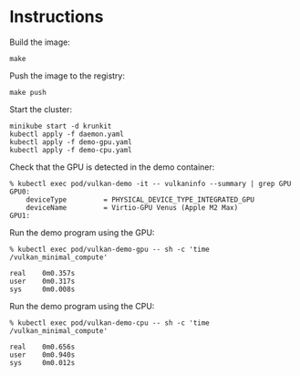 # Instructions

Build the image:

```console
make
```

Push the image to the registry:

```console
make push
```

Start the cluster:

```console
minikube start -d krunkit
kubectl apply -f daemon.yaml
kubectl apply -f demo-gpu.yaml
kubectl apply -f demo-cpu.yaml
```

Check that the GPU is detected in the demo container:

```console
% kubectl exec pod/vulkan-demo -it -- vulkaninfo --summary | grep GPU
GPU0:
    deviceType         = PHYSICAL_DEVICE_TYPE_INTEGRATED_GPU
    deviceName         = Virtio-GPU Venus (Apple M2 Max)
GPU1:
```

Run the demo program using the GPU:

```console
% kubectl exec pod/vulkan-demo-gpu -- sh -c 'time /vulkan_minimal_compute'

real    0m0.357s
user    0m0.317s
sys     0m0.008s
```

Run the demo program using the CPU:

```console
% kubectl exec pod/vulkan-demo-cpu -- sh -c 'time /vulkan_minimal_compute'

real    0m0.656s
user    0m0.940s
sys     0m0.012s
```
